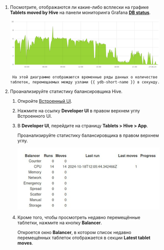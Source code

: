 1. Посмотрите, отображаются ли какие-либо всплески на графике **Tablets moved by Hive** на панели мониторинга Grafana **[DB status](../../../../../reference/observability/metrics/grafana-dashboards.md#dbstatus)**.

    ![](../_assets/tablets-moved.png)

        На этой диаграмме отображаются временные ряды данных о количестве таблеток, перемещаемых между узлами {{ ydb-short-name }} в секунду.

1. Проанализируйте статистику балансировщика Hive.

    1. Откройте [Встроенный UI](../../../../../reference/embedded-ui/index.md).

    1. Нажмите на ссылку **Developer UI** в правом верхнем углу Встроенного UI.

    1. В **Developer UI**, перейдите на страницу **Tablets > Hive > App**.

        Проанализируйте статистику балансировщика в правом верхнем углу.

        ![cpu balancer](../_assets/cpu-balancer.jpg)

    1. Кроме того, чтобы просмотреть недавно перемещённые таблетки, нажмите на кнопку **Balancer**.

        Откроется окно **Balancer**, в котором список недавно перемещённых таблеток отображается в секции **Latest tablet moves**.
